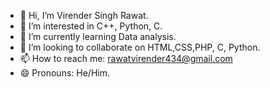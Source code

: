 - 👋 Hi, I’m Virender Singh Rawat.
- 👀 I’m interested in C++, Python, C. 
- 🌱 I’m currently learning Data analysis.
- 💞️ I’m looking to collaborate on HTML,CSS,PHP, C, Python.
- 📫 How to reach me: rawatvirender434@gmail.com
- 😄 Pronouns: He/Him.


